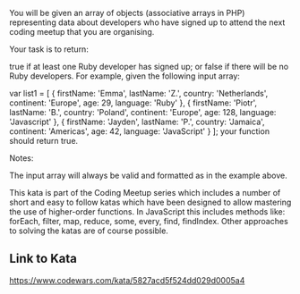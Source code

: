 You will be given an array of objects (associative arrays in PHP) representing data about developers who have signed up to attend the next coding meetup that you are organising.

Your task is to return:

true if at least one Ruby developer has signed up; or
false if there will be no Ruby developers.
For example, given the following input array:

var list1 = [
  { firstName: 'Emma', lastName: 'Z.', country: 'Netherlands', continent: 'Europe', age: 29, language: 'Ruby' },
  { firstName: 'Piotr', lastName: 'B.', country: 'Poland', continent: 'Europe', age: 128, language: 'Javascript' },
  { firstName: 'Jayden', lastName: 'P.', country: 'Jamaica', continent: 'Americas', age: 42, language: 'JavaScript' }
];
your function should return true.

Notes:

The input array will always be valid and formatted as in the example above.




This kata is part of the Coding Meetup series which includes a number of short and easy to follow katas which have been designed to allow mastering the use of higher-order functions. In JavaScript this includes methods like: forEach, filter, map, reduce, some, every, find, findIndex. Other approaches to solving the katas are of course possible.

## Link to Kata
https://www.codewars.com/kata/5827acd5f524dd029d0005a4